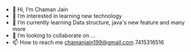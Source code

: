 - 👋 Hi, I’m Chaman Jain
- 👀 I’m interested in learning new technology
- 🌱 I’m currently learning Data structure, java's new feature and many more
- 💞️ I’m looking to collaborate on ...
- 📫 How to reach me chamanjain199@gmail.com 7415316516

<!---
chamanjain199/chamanjain199 is a ✨ special ✨ repository because its `README.md` (this file) appears on your GitHub profile.
You can click the Preview link to take a look at your changes.
--->
